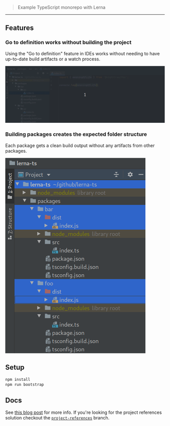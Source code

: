 > Example TypeScript monorepo with Lerna

----

## Features

### Go to definition works without building the project

Using the "Go to definition" feature in IDEs works without needing to have up-to-date build artifacts or a watch process.

![find-usage](./media/find-usage.gif)

### Building packages creates the expected folder structure

Each package gets a clean build output without any artifacts from other packages.

![build-output](./media/build-output.png)

## Setup

```shell
npm install
npm run bootstrap
```

## Docs

See [this blog post](https://medium.com/@NiGhTTraX/how-to-set-up-a-typescript-monorepo-with-lerna-c6acda7d4559) for more info. If you're looking for the project references solution checkout the [`project-references`](https://github.com/NiGhTTraX/lerna-ts/tree/project-references) branch.
